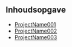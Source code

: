 ## Inhoudsopgave
* [ProjectName001](./ProjectName001)
* [ProjectName002](./ProjectName002)
* [ProjectName003](./ProjectName003)
